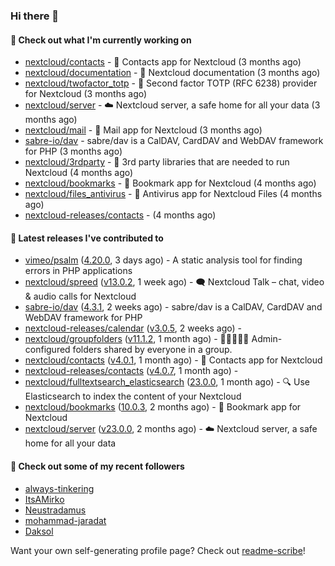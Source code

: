 ### Hi there 👋

#### 👷 Check out what I'm currently working on

- [nextcloud/contacts](https://github.com/nextcloud/contacts) - 📇 Contacts app for Nextcloud (3 months ago)
- [nextcloud/documentation](https://github.com/nextcloud/documentation) - 📘 Nextcloud documentation (3 months ago)
- [nextcloud/twofactor_totp](https://github.com/nextcloud/twofactor_totp) - 🔑 Second factor TOTP (RFC 6238) provider for Nextcloud (3 months ago)
- [nextcloud/server](https://github.com/nextcloud/server) - ☁️ Nextcloud server, a safe home for all your data (3 months ago)
- [nextcloud/mail](https://github.com/nextcloud/mail) - 💌 Mail app for Nextcloud (3 months ago)
- [sabre-io/dav](https://github.com/sabre-io/dav) - sabre/dav is a CalDAV, CardDAV and WebDAV framework for PHP (3 months ago)
- [nextcloud/3rdparty](https://github.com/nextcloud/3rdparty) - :battery: 3rd party libraries that are needed to run Nextcloud (4 months ago)
- [nextcloud/bookmarks](https://github.com/nextcloud/bookmarks) - 🔖 Bookmark app for Nextcloud (4 months ago)
- [nextcloud/files_antivirus](https://github.com/nextcloud/files_antivirus) - 👾 Antivirus app for Nextcloud Files (4 months ago)
- [nextcloud-releases/contacts](https://github.com/nextcloud-releases/contacts) -  (4 months ago)

#### 🔭 Latest releases I've contributed to

- [vimeo/psalm](https://github.com/vimeo/psalm) ([4.20.0](https://github.com/vimeo/psalm/releases/tag/4.20.0), 3 days ago) - A static analysis tool for finding errors in PHP applications
- [nextcloud/spreed](https://github.com/nextcloud/spreed) ([v13.0.2](https://github.com/nextcloud/spreed/releases/tag/v13.0.2), 1 week ago) - 🗨️ Nextcloud Talk – chat, video &amp; audio calls for Nextcloud
- [sabre-io/dav](https://github.com/sabre-io/dav) ([4.3.1](https://github.com/sabre-io/dav/releases/tag/4.3.1), 2 weeks ago) - sabre/dav is a CalDAV, CardDAV and WebDAV framework for PHP
- [nextcloud-releases/calendar](https://github.com/nextcloud-releases/calendar) ([v3.0.5](https://github.com/nextcloud-releases/calendar/releases/tag/v3.0.5), 2 weeks ago) - 
- [nextcloud/groupfolders](https://github.com/nextcloud/groupfolders) ([v11.1.2](https://github.com/nextcloud/groupfolders/releases/tag/v11.1.2), 1 month ago) - 📁👩‍👩‍👧‍👦 Admin-configured folders shared by everyone in a group.
- [nextcloud/contacts](https://github.com/nextcloud/contacts) ([v4.0.1](https://github.com/nextcloud/contacts/releases/tag/v4.0.1), 1 month ago) - 📇 Contacts app for Nextcloud
- [nextcloud-releases/contacts](https://github.com/nextcloud-releases/contacts) ([v4.0.7](https://github.com/nextcloud-releases/contacts/releases/tag/v4.0.7), 1 month ago) - 
- [nextcloud/fulltextsearch_elasticsearch](https://github.com/nextcloud/fulltextsearch_elasticsearch) ([23.0.0](https://github.com/nextcloud/fulltextsearch_elasticsearch/releases/tag/23.0.0), 1 month ago) - 🔍 Use Elasticsearch to index the content of your Nextcloud
- [nextcloud/bookmarks](https://github.com/nextcloud/bookmarks) ([10.0.3](https://github.com/nextcloud/bookmarks/releases/tag/10.0.3), 2 months ago) - 🔖 Bookmark app for Nextcloud
- [nextcloud/server](https://github.com/nextcloud/server) ([v23.0.0](https://github.com/nextcloud/server/releases/tag/v23.0.0), 2 months ago) - ☁️ Nextcloud server, a safe home for all your data

#### 👯 Check out some of my recent followers

- [always-tinkering](https://github.com/always-tinkering)
- [ItsAMirko](https://github.com/ItsAMirko)
- [Neustradamus](https://github.com/Neustradamus)
- [mohammad-jaradat](https://github.com/mohammad-jaradat)
- [Daksol](https://github.com/Daksol)

Want your own self-generating profile page? Check out [readme-scribe](https://github.com/muesli/readme-scribe)!
